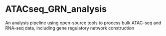 # ATACseq_GRN_analysis
An analysis pipeline using open-source tools to process bulk ATAC-seq and RNA-seq data, including gene regulatory network construction
